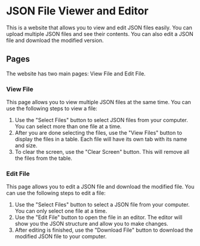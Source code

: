 # JSON File Viewer and Editor

This is a website that allows you to view and edit JSON files easily. You can upload multiple JSON files and see their contents. You can also edit a JSON file and download the modified version.

## Pages

The website has two main pages: View File and Edit File.

### View File

This page allows you to view multiple JSON files at the same time. You can use the following steps to view a file:

1. Use the "Select Files" button to select JSON files from your computer. You can select more than one file at a time.
2. After you are done selecting the files, use the "View Files" button to display the files in a table. Each file will have its own tab with its name and size.
3. To clear the screen, use the "Clear Screen" button. This will remove all the files from the table.

### Edit File

This page allows you to edit a JSON file and download the modified file. You can use the following steps to edit a file:

1. Use the "Select Files" button to select a JSON file from your computer. You can only select one file at a time.
2. Use the "Edit File" button to open the file in an editor. The editor will show you the JSON structure and allow you to make changes.
3. After editing is finished, use the "Download File" button to download the modified JSON file to your computer.
